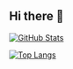 ## Hi there 👋
<!-- GitHub Stats Card -->
[![GitHub Stats](https://github-readme-stats-git-master-ryukagu08s-projects.vercel.app/api?username=Ryukagu08)](https://github.com/anuraghazra/github-readme-stats)

[![Top Langs](https://github-readme-stats-git-master-ryukagu08s-projects.vercel.app/api/top-langs/?username=Ryukagu08&layout=compact)](https://github.com/anuraghazra/github-readme-stats)








<!--
**Ryukagu08/Ryukagu08** is a ✨ _special_ ✨ repository because its `README.md` (this file) appears on your GitHub profile.

Here are some ideas to get you started:

- 🔭 I’m currently working on ...
- 🌱 I’m currently learning ...
- 👯 I’m looking to collaborate on ...
- 🤔 I’m looking for help with ...
- 💬 Ask me about ...
- 📫 How to reach me: ...
- 😄 Pronouns: ...
- ⚡ Fun fact: ...
-->
